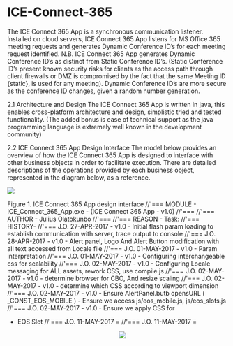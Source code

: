 # ICE-Connect-365
The ICE Connect 365 App is a synchronous communication listener.  Installed on cloud servers, ICE Connect 365 App listens for MS Office 365 meeting requests and generates Dynamic Conference ID’s for each meeting request identified. 
N.B. ICE Connect 365 App generates Dynamic Conference ID’s as distinct from Static Conference ID’s. (Static Conference ID’s present known security risks for clients as the access path through client firewalls or DMZ is compromised by the fact that the same Meeting ID {static}, is used for any meeting). Dynamic Conference ID’s are more secure as the conference ID changes, given a random number generation.


2.1	 Architecture and Design
The ICE Connect 365 App is written in java, this enables cross-platform architecture and design, simplistic tried and tested functionality. (The added bonus is ease of technical support as the java programming language is extremely well known in the development community)


2.2	 ICE Connect 365 App Design Interface
The model below provides an overview of how the ICE Connect 365 App is designed to interface with other business objects in order to facilitate execution. 
There are detailed descriptions of the operations provided by each business object, represented in the diagram below, as a reference.

<img src="http://wwwraiiarnet16net.000webhostapp.com/assets/ICE_365_Assets/ICE%20Connect%20365%20App%20Interface.png" />

Figure 1. ICE Connect 365 App design interface
//'=== MODULE - ICE_Connect_365_App.exe - (ICE Connect 365 App -  v1.0)
//'===
//'=== AUTHOR - Julius Olatokunbo
//'===
//'=== REASON - Task:
//'=== HISTORY-
//'=== J.O. 27-APR-2017 - v1.0 - Initial flash param loading to establish communication with server, trace output to console
//'=== J.O. 28-APR-2017 - v1.0 - Alert panel, Logo And Alert Button modification with all text accessed from Locale file
//'=== J.O. 01-MAY-2017 - v1.0 - Param interpretation
//'=== J.O. 01-MAY-2017 - v1.0 - Configuring interchangeable css for scalability
//'=== J.O. 02-MAY-2017 - v1.0 - Configuring Locale messaging for ALL assets, rework CSS, use compile.js
//'=== J.O. 02-MAY-2017 - v1.0 - determine browser for CBO, And resize scaling
//'=== J.O. 02-MAY-2017 - v1.0 - determine which CSS according to viewport dimension
//'=== J.O. 02-MAY-2017 - v1.0 - Ensure AlertPanel.butb opensURL ( _CONST_EOS_MOBILE ) - Ensure we access js/eos_mobile.js, js/eos_slots.js
//'=== J.O. 02-MAY-2017 - v1.0 - Ensure we apply CSS for <UL><LI> EOS Slot
//'=== J.O. 11-MAY-2017 =
//'=== J.O. 11-MAY-2017 =
</span>
<center><img src="http://wwwraiiarnet16net.000webhostapp.com/assets/ICE_365_Assets/ICE_Connect_365_Giant_Logo.png" /></center>
